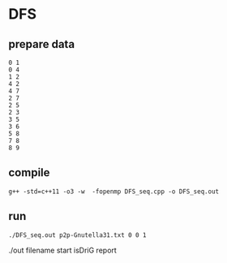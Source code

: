 # DFS


## prepare data
```
0 1
0 4 
1 2
4 2
4 7
2 7
2 5
2 3
3 5
3 6
5 8
7 8
8 9

```

## compile
```
g++ -std=c++11 -o3 -w  -fopenmp DFS_seq.cpp -o DFS_seq.out
```

## run
```
./DFS_seq.out p2p-Gnutella31.txt 0 0 1

```
./out  filename  start   isDriG    report


